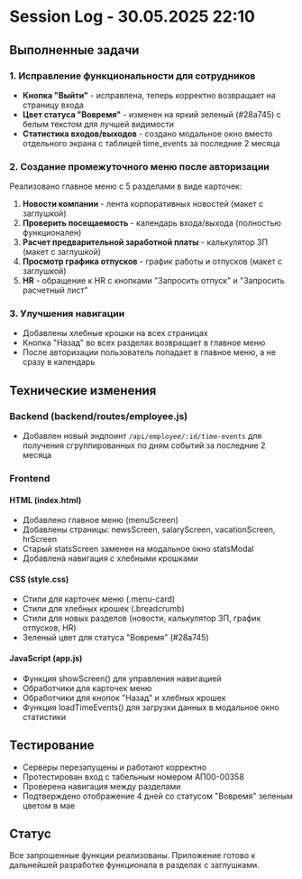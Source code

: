 # Session Log - 30.05.2025 22:10

## Выполненные задачи

### 1. Исправление функциональности для сотрудников
- **Кнопка "Выйти"** - исправлена, теперь корректно возвращает на страницу входа
- **Цвет статуса "Вовремя"** - изменен на яркий зеленый (#28a745) с белым текстом для лучшей видимости
- **Статистика входов/выходов** - создано модальное окно вместо отдельного экрана с таблицей time_events за последние 2 месяца

### 2. Создание промежуточного меню после авторизации
Реализовано главное меню с 5 разделами в виде карточек:
1. **Новости компании** - лента корпоративных новостей (макет с заглушкой)
2. **Проверить посещаемость** - календарь входа/выхода (полностью функционален)
3. **Расчет предварительной заработной платы** - калькулятор ЗП (макет с заглушкой)
4. **Просмотр графика отпусков** - график работы и отпусков (макет с заглушкой)
5. **HR** - обращение к HR с кнопками "Запросить отпуск" и "Запросить расчетный лист"

### 3. Улучшения навигации
- Добавлены хлебные крошки на всех страницах
- Кнопка "Назад" во всех разделах возвращает в главное меню
- После авторизации пользователь попадает в главное меню, а не сразу в календарь

## Технические изменения

### Backend (backend/routes/employee.js)
- Добавлен новый эндпоинт `/api/employee/:id/time-events` для получения сгруппированных по дням событий за последние 2 месяца

### Frontend
#### HTML (index.html)
- Добавлено главное меню (menuScreen)
- Добавлены страницы: newsScreen, salaryScreen, vacationScreen, hrScreen
- Старый statsScreen заменен на модальное окно statsModal
- Добавлена навигация с хлебными крошками

#### CSS (style.css)
- Стили для карточек меню (.menu-card)
- Стили для хлебных крошек (.breadcrumb)
- Стили для новых разделов (новости, калькулятор ЗП, график отпусков, HR)
- Зеленый цвет для статуса "Вовремя" (#28a745)

#### JavaScript (app.js)
- Функция showScreen() для управления навигацией
- Обработчики для карточек меню
- Обработчики для кнопок "Назад" и хлебных крошек
- Функция loadTimeEvents() для загрузки данных в модальное окно статистики

## Тестирование
- Серверы перезапущены и работают корректно
- Протестирован вход с табельным номером АП00-00358
- Проверена навигация между разделами
- Подтверждено отображение 4 дней со статусом "Вовремя" зеленым цветом в мае

## Статус
Все запрошенные функции реализованы. Приложение готово к дальнейшей разработке функционала в разделах с заглушками.